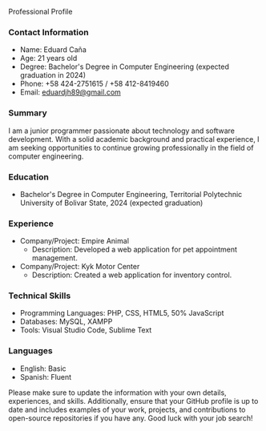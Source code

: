 Professional Profile

### Contact Information
- Name: Eduard Caña
- Age: 21 years old
- Degree: Bachelor's Degree in Computer Engineering (expected graduation in 2024)
- Phone: +58 424-2751615 / +58 412-8419460
- Email: eduardjh89@gmail.com

### Summary
I am a junior programmer passionate about technology and software development. With a solid academic background and practical experience, I am seeking opportunities to continue growing professionally in the field of computer engineering.

### Education
- Bachelor's Degree in Computer Engineering, Territorial Polytechnic University of Bolivar State, 2024 (expected graduation)

### Experience
- Company/Project: Empire Animal
  - Description: Developed a web application for pet appointment management.
- Company/Project: Kyk Motor Center
  - Description: Created a web application for inventory control.

### Technical Skills
- Programming Languages: PHP, CSS, HTML5, 50% JavaScript
- Databases: MySQL, XAMPP
- Tools: Visual Studio Code, Sublime Text

### Languages
- English: Basic
- Spanish: Fluent

Please make sure to update the information with your own details, experiences, and skills. Additionally, ensure that your GitHub profile is up to date and includes examples of your work, projects, and contributions to open-source repositories if you have any. Good luck with your job search!
